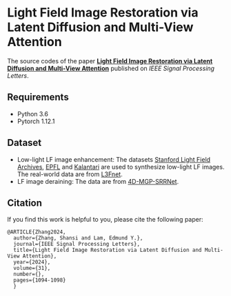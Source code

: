 # Light Field Image Restoration via Latent Diffusion and Multi-View Attention

The source codes of the paper [**Light Field Image Restoration via Latent Diffusion and Multi-View Attention**](https://ieeexplore.ieee.org/abstract/document/10487025) published on *IEEE Signal Processing Letters*.

## Requirements

* Python 3.6
* Pytorch 1.12.1

## Dataset

* Low-light LF image enhancement: The datasets [Stanford Light Field Archives](http://lightfields.stanford.edu/), [EPFL](https://www.epfl.ch/labs/mmspg/downloads/epfl-light-field-image-dataset/) and [Kalantari](https://cseweb.ucsd.edu//~viscomp/projects/LF/papers/SIGASIA16/) are used to synthesize low-light LF images. The real-world data are from [L3Fnet](https://github.com/MohitLamba94/L3Fnet).
* LF image deraining: The data are from [4D-MGP-SRRNet](https://github.com/YT3DVision/4D-MGP-SRRNet?tab=readme-ov-file).

## Citation

If you find this work is helpful to you, please cite the following paper:

```
@ARTICLE{Zhang2024,
  author={Zhang, Shansi and Lam, Edmund Y.},
  journal={IEEE Signal Processing Letters}, 
  title={Light Field Image Restoration via Latent Diffusion and Multi-View Attention}, 
  year={2024},
  volume={31},
  number={},
  pages={1094-1098}
  }
```
